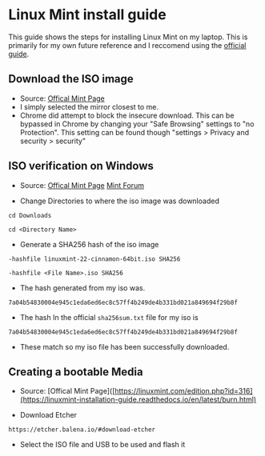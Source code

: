 # Linux Mint install guide
This guide shows the steps for installing Linux Mint on my laptop. This is primarily for my own future reference and I reccomend using the [official guide](https://linuxmint-installation-guide.readthedocs.io/en/latest/).

## Download the ISO image 
- Source:  [Offical Mint Page](https://linuxmint.com/edition.php?id=316)
- I simply selected the mirror closest to me.
- Chrome did attempt to block the insecure download. This can be bypassed in Chrome by changing your "Safe Browsing" settings to "no Protection". This setting can be found though "settings > Privacy and security > security"

## ISO verification on Windows
- Source:  [Offical Mint Page](https://linuxmint-installation-guide.readthedocs.io/en/latest/verify.html) [Mint Forum](https://forums.linuxmint.com/viewtopic.php?t=424583) 

- Change Directories to where the iso image was downloaded
```
cd Downloads
```
```
cd <Directory Name>
```

- Generate a SHA256 hash of the iso image
```
-hashfile linuxmint-22-cinnamon-64bit.iso SHA256
```
```
-hashfile <File Name>.iso SHA256
```

- The hash generated from my iso was.
```
7a04b54830004e945c1eda6ed6ec8c57ff4b249de4b331bd021a849694f29b8f
```
- The hash In the official `sha256sum.txt` file for my iso is
```
7a04b54830004e945c1eda6ed6ec8c57ff4b249de4b331bd021a849694f29b8f
```
- These match so my iso file has been successfully downloaded.


## Creating a bootable Media
- Source:  [Offical Mint Page]([https://linuxmint.com/edition.php?id=316](https://linuxmint-installation-guide.readthedocs.io/en/latest/burn.html)

- Download Etcher 
```
https://etcher.balena.io/#download-etcher
```
- Select the ISO file and USB to be used and flash it

